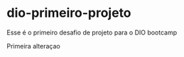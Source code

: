 # dio-primeiro-projeto
Esse é o primeiro desafio de projeto para o DIO bootcamp 

Primeira alteraçao